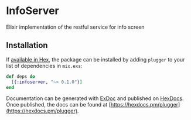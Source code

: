 # InfoServer

Elixir implementation of the restful service for info screen

## Installation

If [available in Hex](https://hex.pm/docs/publish), the package can be installed
by adding `plugger` to your list of dependencies in `mix.exs`:

```elixir
def deps do
  [{:infoserver, "~> 0.1.0"}]
end
```

Documentation can be generated with [ExDoc](https://github.com/elixir-lang/ex_doc)
and published on [HexDocs](https://hexdocs.pm). Once published, the docs can
be found at [https://hexdocs.pm/plugger](https://hexdocs.pm/plugger).

